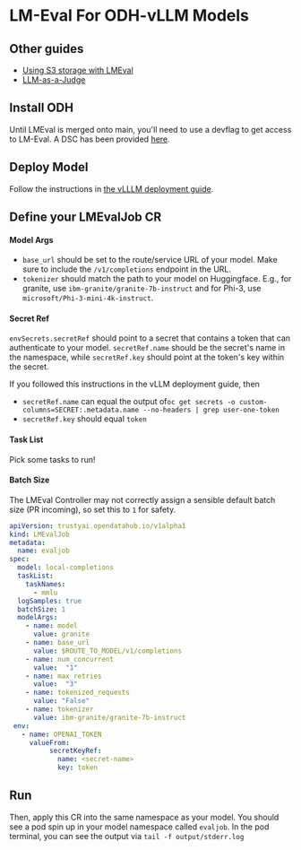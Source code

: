# LM-Eval For ODH-vLLM Models

## Other guides

- [Using S3 storage with LMEval](LM-EVAL-S3.md)
- [LLM-as-a-Judge](LM-EVAL-LLMAAJ.md)

## Install ODH
Until LMEval is merged onto main, you'll need to use a devflag to get access to LM-Eval. A DSC has been provided [here](dsc.yaml).

## Deploy Model
Follow the instructions in [the vLLLM deployment guide](../llm-deployment/vllm/README.md).

## Define your LMEvalJob CR


#### Model Args
* `base_url` should be set to the route/service URL of your model. Make sure to include the `/v1/completions` endpoint in the URL.
* `tokenizer` should match the path to your model on Huggingface. E.g., for granite, use `ibm-granite/granite-7b-instruct` and for Phi-3, use `microsoft/Phi-3-mini-4k-instruct`.
#### Secret Ref
`envSecrets.secretRef` should point to a secret that contains a token that can authenticate to your model. `secretRef.name` should be
the secret's name in the namespace, while `secretRef.key` should point at the token's key within the secret. 

If you followed this instructions in the vLLM deployment guide, then
* `secretRef.name` can equal the output of`oc get secrets -o custom-columns=SECRET:.metadata.name --no-headers | grep user-one-token`
* `secretRef.key` should equal `token`

#### Task List
Pick some tasks to run!

#### Batch Size
The LMEval Controller may not correctly assign a sensible default batch size (PR incoming), so set this to `1` for safety.


```yaml
apiVersion: trustyai.opendatahub.io/v1alpha1
kind: LMEvalJob
metadata:
  name: evaljob
spec:
  model: local-completions
  taskList:
    taskNames:
      - mmlu
  logSamples: true
  batchSize: 1
  modelArgs:
    - name: model
      value: granite
    - name: base_url
      value: $ROUTE_TO_MODEL/v1/completions
    - name: num_concurrent
      value:  "1"
    - name: max_retries
      value:  "3"
    - name: tokenized_requests
      value: "False"
    - name: tokenizer
      value: ibm-granite/granite-7b-instruct
 env:
   - name: OPENAI_TOKEN
     valueFrom:
          secretKeyRef:
            name: <secret-name>
            key: token
```

## Run
Then, apply this CR into the same namespace as your model. You should see a pod spin up in your 
model namespace called `evaljob`. In the pod terminal, you can see the output via `tail -f output/stderr.log`
